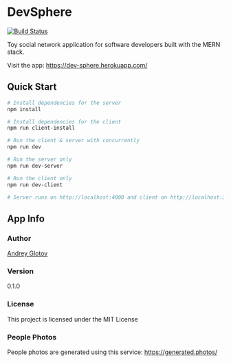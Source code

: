 # DevSphere

[![Build Status](https://travis-ci.org/aglotoff/dev-sphere.svg?branch=develop)](https://travis-ci.org/aglotoff/dev-sphere)

Toy social network application for software developers built with the MERN 
stack.

Visit the app: https://dev-sphere.herokuapp.com/

## Quick Start

```bash
# Install dependencies for the server
npm install

# Install dependencies for the client
npm run client-install

# Run the client & server with concurrently
npm run dev

# Run the server only
npm run dev-server

# Run the client only
npm run dev-client

# Server runs on http://localhost:4000 and client on http://localhost:3000
```

## App Info

### Author

[Andrey Glotov](https://github.com/aglotoff)

### Version

0.1.0

### License

This project is licensed under the MIT License

### People Photos

People photos are generated using this service: https://generated.photos/
